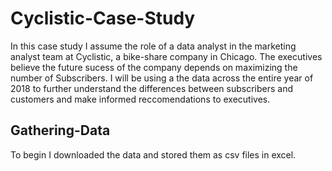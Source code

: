 # Cyclistic-Case-Study
In this case study I assume the role of a data analyst in the marketing analyst team at Cyclistic, a bike-share company in Chicago. The executives believe the future sucess of the company depends on maximizing the number of Subscribers. I will be using a the data across the entire year of 2018 to further understand the differences between subscribers and customers and make informed reccomendations to executives. 

## Gathering-Data 
To begin I downloaded the data and stored them as csv files in excel. 
